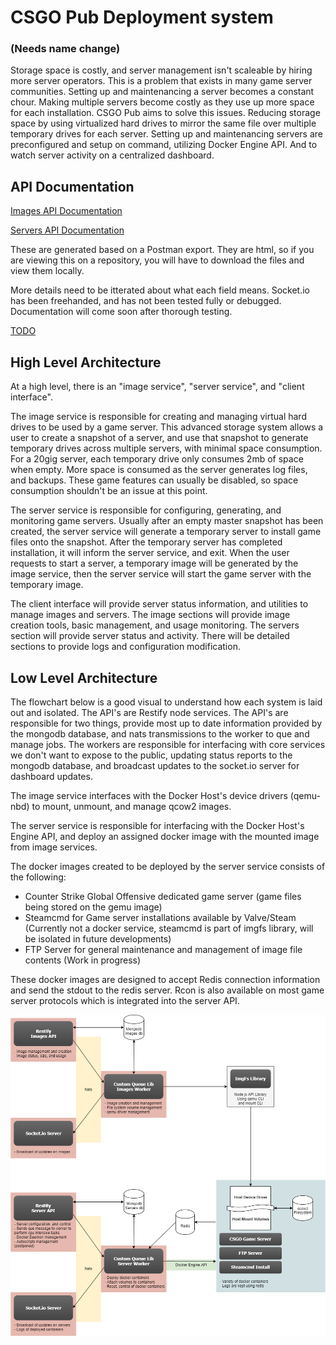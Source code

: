 # CSGO Pub Deployment system
### (Needs name change)

Storage space is costly, and server management isn't scaleable by hiring more server operators. This is a problem that exists in many game server communities. Setting up and maintenancing a server becomes a constant chour. Making multiple servers become costly as they use up more space for each installation. CSGO Pub aims to solve this issues. Reducing storage space by using virtualized hard drives to mirror the same file over multiple temporary drives for each server. Setting up and maintenancing servers are preconfigured and setup on command, utilizing Docker Engine API. And to watch server activity on a centralized dashboard.

## API Documentation

[Images API Documentation](./CSGO-Images-API-Doc.html)

[Servers API Documentation](./CSGO-Servers-API-Doc.html)

These are generated based on a Postman export. They are html, so if you are viewing this on a repository, you will have to download the files and view them locally.

More details need to be itterated about what each field means.
Socket.io has been freehanded, and has not been tested fully or debugged. Documentation will come soon after thorough testing.

[TODO](./TODO.md)

## High Level Architecture

At a high level, there is an "image service", "server service", and "client interface".

The image service is responsible for creating and managing virtual hard drives to be used by a game server. This advanced storage system allows a user to create a snapshot of a server, and use that snapshot to generate temporary drives across multiple servers, with minimal space consumption. For a 20gig server, each temporary drive only consumes 2mb of space when empty. More space is consumed as the server generates log files, and backups. These game features can usually be disabled, so space consumption shouldn't be an issue at this point.

The server service is responsible for configuring, generating, and monitoring game servers. Usually after an empty master snapshot has been created, the server service will generate a temporary server to install game files onto the snapshot. After the temporary server has completed installation, it will inform the server service, and exit. When the user requests to start a server, a temporary image will be generated by the image service, then the server service will start the game server with the temporary image.

The client interface will provide server status information, and utilities to manage images and servers. The image sections will provide image creation tools, basic management, and usage monitoring. The servers section will provide server status and activity. There will be detailed sections to provide logs and configuration modification.

## Low Level Architecture

The flowchart below is a good visual to understand how each system is laid out and isolated. The API's are Restify node services. The API's are responsible for two things, provide most up to date information provided by the mongodb database, and nats transmissions to the worker to que and manage jobs. The workers are responsible for interfacing with core services we don't want to expose to the public, updating status reports to the mongodb database, and broadcast updates to the socket.io server for dashboard updates.

The image service interfaces with the Docker Host's device drivers (qemu-nbd) to mount, unmount, and manage qcow2 images.

The server service is responsible for interfacing with the Docker Host's Engine API, and deploy an assigned docker image with the mounted image from image services.

The docker images created to be deployed by the server service consists of the following:
- Counter Strike Global Offensive dedicated game server (game files being stored on the gemu image)
- Steamcmd for Game server installations available by Valve/Steam (Currently not a docker service, steamcmd is part of imgfs library, will be isolated in future developments)
- FTP Server for general maintenance and management of image file contents (Work in progress)

These docker images are designed to accept Redis connection information and send the stdout to the redis server. Rcon is also available on most game server protocols which is integrated into the server API.

![Server Layout](./CSGO-pub-flowchart.png)